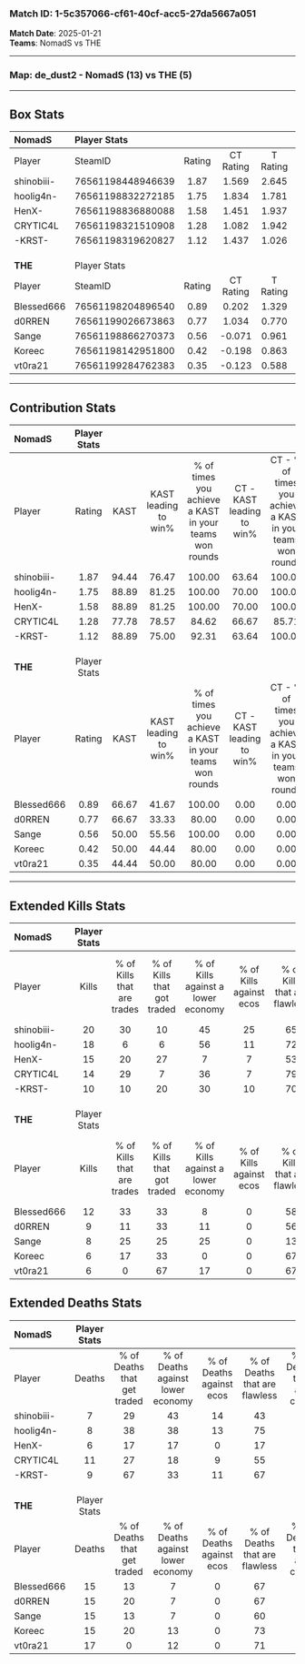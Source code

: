 ### Match ID: 1-5c357066-cf61-40cf-acc5-27da5667a051  
**Match Date**: 2025-01-21  
**Teams**: NomadS vs THE  

---  

### **Map**: de_dust2 - NomadS (13) vs THE (5)  
---  

## Box Stats  

| **NomadS** | Player Stats      |        |           |          |       |       |       |         |        |      |     |
| :- | :- | :-: | :-: | :-: | :-: | :-: | :-: | :-: | :-: | :-: | :-: |
| Player     | SteamID           | Rating | CT Rating | T Rating | KAST  |  ADR  | Kills | Assists | Deaths | K/D  | HS% |
| shinobiii- | 76561198448946639 |  1.87  |   1.569   |  2.645   | 94.44 | 108.3 |  20   |    3    |   7    | 2.86 | 45  |
| hoolig4n-  | 76561198832272185 |  1.75  |   1.834   |  1.781   | 88.89 | 116.3 |  18   |    8    |   8    | 2.25 | 55  |
| HenX-      | 76561198836880088 |  1.58  |   1.451   |  1.937   | 88.89 | 91.1  |  15   |    6    |   6    | 2.50 | 73  |
| CRYTIC4L   | 76561198321510908 |  1.28  |   1.082   |  1.942   | 77.78 | 86.4  |  14   |    5    |   11   | 1.27 | 71  |
| -KRST-     | 76561198319620827 |  1.12  |   1.437   |  1.026   | 88.89 | 56.2  |  10   |    3    |   9    | 1.11 | 50  |
|            |                   |        |           |          |       |       |       |         |        |      |     |
|            |                   |        |           |          |       |       |       |         |        |      |     |
|            |                   |        |           |          |       |       |       |         |        |      |     |
| **THE**    | Player Stats      |        |           |          |       |       |       |         |        |      |     |
| Player     | SteamID           | Rating | CT Rating | T Rating | KAST  |  ADR  | Kills | Assists | Deaths | K/D  | HS% |
| Blessed666 | 76561198204896540 |  0.89  |   0.202   |  1.329   | 66.67 | 63.4  |  12   |    2    |   15   | 0.80 | 41  |
| d0RREN     | 76561199026673863 |  0.77  |   1.034   |  0.770   | 66.67 | 67.1  |   9   |    3    |   15   | 0.60 | 77  |
| Sange      | 76561198866270373 |  0.56  |  -0.071   |  0.961   | 50.00 | 58.1  |   8   |    1    |   15   | 0.53 | 37  |
| Koreec     | 76561198142951800 |  0.42  |  -0.198   |  0.863   | 50.00 | 41.5  |   6   |    3    |   15   | 0.40 | 66  |
| vt0ra21    | 76561199284762383 |  0.35  |  -0.123   |  0.588   | 44.44 | 51.2  |   6   |    3    |   17   | 0.35 | 66  |
---  

## Contribution Stats  

| **NomadS** | Player Stats |       |                      |                                                        |                           |                                                             |                          |                                                            |
| :- | :-: | :-: | :-: | :-: | :-: | :-: | :-: | :-: |
| Player     |    Rating    | KAST  | KAST leading to win% | % of times you achieve a KAST in your teams won rounds | CT - KAST leading to win% | CT - % of times you achieve a KAST in your teams won rounds | T - KAST leading to win% | T - % of times you achieve a KAST in your teams won rounds |
| shinobiii- |     1.87     | 94.44 |        76.47         |                         100.00                         |           63.64           |                           100.00                            |          100.00          |                           100.00                           |
| hoolig4n-  |     1.75     | 88.89 |        81.25         |                         100.00                         |           70.00           |                           100.00                            |          100.00          |                           100.00                           |
| HenX-      |     1.58     | 88.89 |        81.25         |                         100.00                         |           70.00           |                           100.00                            |          100.00          |                           100.00                           |
| CRYTIC4L   |     1.28     | 77.78 |        78.57         |                         84.62                          |           66.67           |                            85.71                            |          100.00          |                           83.33                            |
| -KRST-     |     1.12     | 88.89 |        75.00         |                         92.31                          |           63.64           |                           100.00                            |          100.00          |                           83.33                            |
|            |              |       |                      |                                                        |                           |                                                             |                          |                                                            |
|            |              |       |                      |                                                        |                           |                                                             |                          |                                                            |
|            |              |       |                      |                                                        |                           |                                                             |                          |                                                            |
| **THE**    | Player Stats |       |                      |                                                        |                           |                                                             |                          |                                                            |
| Player     |    Rating    | KAST  | KAST leading to win% | % of times you achieve a KAST in your teams won rounds | CT - KAST leading to win% | CT - % of times you achieve a KAST in your teams won rounds | T - KAST leading to win% | T - % of times you achieve a KAST in your teams won rounds |
| Blessed666 |     0.89     | 66.67 |        41.67         |                         100.00                         |           0.00            |                            0.00                             |          50.00           |                           100.00                           |
| d0RREN     |     0.77     | 66.67 |        33.33         |                         80.00                          |           0.00            |                            0.00                             |          50.00           |                           80.00                            |
| Sange      |     0.56     | 50.00 |        55.56         |                         100.00                         |           0.00            |                            0.00                             |          62.50           |                           100.00                           |
| Koreec     |     0.42     | 50.00 |        44.44         |                         80.00                          |           0.00            |                            0.00                             |          50.00           |                           80.00                            |
| vt0ra21    |     0.35     | 44.44 |        50.00         |                         80.00                          |           0.00            |                            0.00                             |          57.14           |                           80.00                            |
---  

## Extended Kills Stats  

| **NomadS** | Player Stats |                            |                            |                                    |                         |                              |                                 |                                       |                    |           |
| :- | :-: | :-: | :-: | :-: | :-: | :-: | :-: | :-: | :-: | :-: |
| Player     |    Kills     | % of Kills that are trades | % of Kills that got traded | % of Kills against a lower economy | % of Kills against ecos | % of Kills that are flawless | % of Kills that are close duels | % of Kills that are assisted by flash | Pistol Round Kills | AWP Kills |
| shinobiii- |      20      |             30             |             10             |                 45                 |           25            |              65              |                0                |                  15                   |         2          |     0     |
| hoolig4n-  |      18      |             6              |             6              |                 56                 |           11            |              72              |                6                |                   0                   |         4          |    10     |
| HenX-      |      15      |             20             |             27             |                 7                  |            7            |              53              |               13                |                   0                   |         1          |     0     |
| CRYTIC4L   |      14      |             29             |             7              |                 36                 |            7            |              79              |                0                |                   0                   |         2          |     0     |
| -KRST-     |      10      |             10             |             20             |                 30                 |           10            |              70              |                0                |                  20                   |         1          |     0     |
|            |              |                            |                            |                                    |                         |                              |                                 |                                       |                    |           |
|            |              |                            |                            |                                    |                         |                              |                                 |                                       |                    |           |
|            |              |                            |                            |                                    |                         |                              |                                 |                                       |                    |           |
| **THE**    | Player Stats |                            |                            |                                    |                         |                              |                                 |                                       |                    |           |
| Player     |    Kills     | % of Kills that are trades | % of Kills that got traded | % of Kills against a lower economy | % of Kills against ecos | % of Kills that are flawless | % of Kills that are close duels | % of Kills that are assisted by flash | Pistol Round Kills | AWP Kills |
| Blessed666 |      12      |             33             |             33             |                 8                  |            0            |              58              |                8                |                   0                   |         1          |     5     |
| d0RREN     |      9       |             11             |             33             |                 11                 |            0            |              56              |               11                |                  11                   |         2          |     0     |
| Sange      |      8       |             25             |             25             |                 25                 |            0            |              13              |               25                |                  13                   |         0          |     0     |
| Koreec     |      6       |             17             |             33             |                 0                  |            0            |              67              |                0                |                   0                   |         0          |     0     |
| vt0ra21    |      6       |             0              |             67             |                 17                 |            0            |              67              |                0                |                   0                   |         1          |     0     |
## Extended Deaths Stats  

| **NomadS** | Player Stats |                             |                                   |                          |                               |                            |                           |               |
| :- | :-: | :-: | :-: | :-: | :-: | :-: | :-: | :-: |
| Player     |    Deaths    | % of Deaths that get traded | % of Deaths against lower economy | % of Deaths against ecos | % of Deaths that are flawless | % of Deaths that are close | % of Deaths while blinded | Deaths to AWP |
| shinobiii- |      7       |             29              |                43                 |            14            |              43               |             14             |            14             |       0       |
| hoolig4n-  |      8       |             38              |                38                 |            13            |              75               |             13             |             0             |       0       |
| HenX-      |      6       |             17              |                17                 |            0             |              17               |             17             |             0             |       2       |
| CRYTIC4L   |      11      |             27              |                18                 |            9             |              55               |             9              |             0             |       2       |
| -KRST-     |      9       |             67              |                33                 |            11            |              67               |             0              |            11             |       1       |
|            |              |                             |                                   |                          |                               |                            |                           |               |
|            |              |                             |                                   |                          |                               |                            |                           |               |
|            |              |                             |                                   |                          |                               |                            |                           |               |
| **THE**    | Player Stats |                             |                                   |                          |                               |                            |                           |               |
| Player     |    Deaths    | % of Deaths that get traded | % of Deaths against lower economy | % of Deaths against ecos | % of Deaths that are flawless | % of Deaths that are close | % of Deaths while blinded | Deaths to AWP |
| Blessed666 |      15      |             13              |                 7                 |            0             |              67               |             7              |             7             |       1       |
| d0RREN     |      15      |             20              |                 7                 |            0             |              67               |             7              |            13             |       1       |
| Sange      |      15      |             13              |                 7                 |            0             |              60               |             0              |             7             |       2       |
| Koreec     |      15      |             20              |                13                 |            0             |              73               |             7              |             0             |       2       |
| vt0ra21    |      17      |              0              |                12                 |            0             |              71               |             0              |             6             |       4       |
